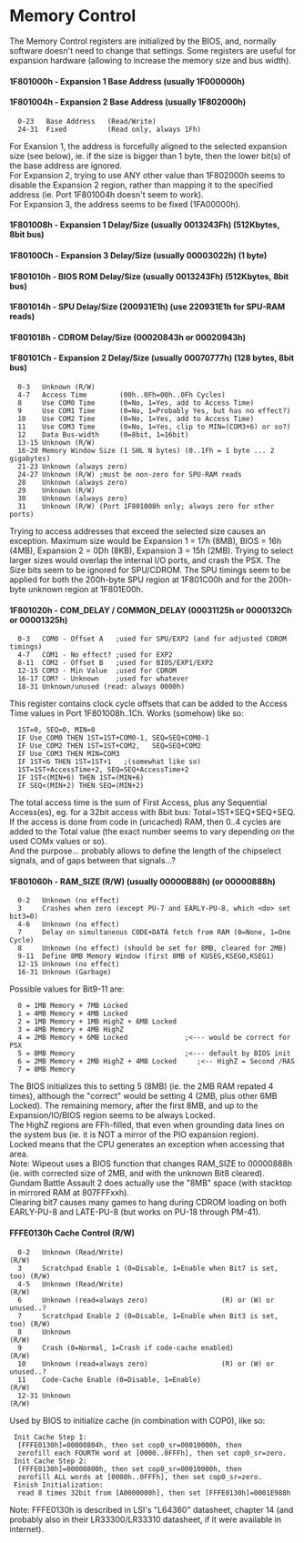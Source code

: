 #   Memory Control
The Memory Control registers are initialized by the BIOS, and, normally
software doesn't need to change that settings. Some registers are useful for
expansion hardware (allowing to increase the memory size and bus width).<br/>

#### 1F801000h - Expansion 1 Base Address (usually 1F000000h)
#### 1F801004h - Expansion 2 Base Address (usually 1F802000h)
```
  0-23   Base Address   (Read/Write)
  24-31  Fixed          (Read only, always 1Fh)
```
For Exansion 1, the address is forcefully aligned to the selected expansion
size (see below), ie. if the size is bigger than 1 byte, then the lower bit(s)
of the base address are ignored.<br/>
For Expansion 2, trying to use ANY other value than 1F802000h seems to disable
the Expansion 2 region, rather than mapping it to the specified address (ie.
Port 1F801004h doesn't seem to work).<br/>
For Expansion 3, the address seems to be fixed (1FA00000h).<br/>

#### 1F801008h - Expansion 1 Delay/Size (usually 0013243Fh) (512Kbytes, 8bit bus)
#### 1F80100Ch - Expansion 3 Delay/Size (usually 00003022h) (1 byte)
#### 1F801010h - BIOS ROM Delay/Size (usually 0013243Fh) (512Kbytes, 8bit bus)
#### 1F801014h - SPU Delay/Size (200931E1h) (use 220931E1h for SPU-RAM reads)
#### 1F801018h - CDROM Delay/Size (00020843h or 00020943h)
#### 1F80101Ch - Expansion 2 Delay/Size (usually 00070777h) (128 bytes, 8bit bus)
```
  0-3   Unknown (R/W)
  4-7   Access Time        (00h..0Fh=00h..0Fh Cycles)
  8     Use COM0 Time      (0=No, 1=Yes, add to Access Time)
  9     Use COM1 Time      (0=No, 1=Probably Yes, but has no effect?)
  10    Use COM2 Time      (0=No, 1=Yes, add to Access Time)
  11    Use COM3 Time      (0=No, 1=Yes, clip to MIN=(COM3+6) or so?)
  12    Data Bus-width     (0=8bit, 1=16bit)
  13-15 Unknown (R/W)
  16-20 Memory Window Size (1 SHL N bytes) (0..1Fh = 1 byte ... 2 gigabytes)
  21-23 Unknown (always zero)
  24-27 Unknown (R/W) ;must be non-zero for SPU-RAM reads
  28    Unknown (always zero)
  29    Unknown (R/W)
  30    Unknown (always zero)
  31    Unknown (R/W) (Port 1F801008h only; always zero for other ports)
```
Trying to access addresses that exceed the selected size causes an exception.
Maximum size would be Expansion 1 = 17h (8MB), BIOS = 16h (4MB), Expansion 2 =
0Dh (8KB), Expansion 3 = 15h (2MB). Trying to select larger sizes would overlap
the internal I/O ports, and crash the PSX. The Size bits seem to be ignored for
SPU/CDROM. The SPU timings seem to be applied for both the 200h-byte SPU region
at 1F801C00h and for the 200h-byte unknown region at 1F801E00h.<br/>

#### 1F801020h - COM_DELAY / COMMON_DELAY (00031125h or 0000132Ch or 00001325h)
```
  0-3   COM0 - Offset A   ;used for SPU/EXP2 (and for adjusted CDROM timings)
  4-7   COM1 - No effect? ;used for EXP2
  8-11  COM2 - Offset B   ;used for BIOS/EXP1/EXP2
  12-15 COM3 - Min Value  ;used for CDROM
  16-17 COM? - Unknown    ;used for whatever
  18-31 Unknown/unused (read: always 0000h)
```
This register contains clock cycle offsets that can be added to the Access Time
values in Port 1F801008h..1Ch. Works (somehow) like so:<br/>
```
  1ST=0, SEQ=0, MIN=0
  IF Use_COM0 THEN 1ST=1ST+COM0-1, SEQ=SEQ+COM0-1
  IF Use_COM2 THEN 1ST=1ST+COM2,   SEQ=SEQ+COM2
  IF Use_COM3 THEN MIN=COM3
  IF 1ST<6 THEN 1ST=1ST+1   ;(somewhat like so)
  1ST=1ST+AccessTime+2, SEQ=SEQ+AccessTime+2
  IF 1ST<(MIN+6) THEN 1ST=(MIN+6)
  IF SEQ<(MIN+2) THEN SEQ=(MIN+2)
```
The total access time is the sum of First Access, plus any Sequential
Access(es), eg. for a 32bit access with 8bit bus: Total=1ST+SEQ+SEQ+SEQ.<br/>
If the access is done from code in (uncached) RAM, then 0..4 cycles are added
to the Total value (the exact number seems to vary depending on the used COMx
values or so).<br/>
And the purpose... probably allows to define the length of the chipselect
signals, and of gaps between that signals...?<br/>

#### 1F801060h - RAM_SIZE (R/W) (usually 00000B88h) (or 00000888h)
```
  0-2   Unknown (no effect)
  3     Crashes when zero (except PU-7 and EARLY-PU-8, which <do> set bit3=0)
  4-6   Unknown (no effect)
  7     Delay on simultaneous CODE+DATA fetch from RAM (0=None, 1=One Cycle)
  8     Unknown (no effect) (should be set for 8MB, cleared for 2MB)
  9-11  Define 8MB Memory Window (first 8MB of KUSEG,KSEG0,KSEG1)
  12-15 Unknown (no effect)
  16-31 Unknown (Garbage)
```
Possible values for Bit9-11 are:<br/>
```
  0 = 1MB Memory + 7MB Locked
  1 = 4MB Memory + 4MB Locked
  2 = 1MB Memory + 1MB HighZ + 6MB Locked
  3 = 4MB Memory + 4MB HighZ
  4 = 2MB Memory + 6MB Locked              ;<--- would be correct for PSX
  5 = 8MB Memory                           ;<--- default by BIOS init
  6 = 2MB Memory + 2MB HighZ + 4MB Locked     ;<-- HighZ = Second /RAS
  7 = 8MB Memory
```
The BIOS initializes this to setting 5 (8MB) (ie. the 2MB RAM repated 4 times),
although the "correct" would be setting 4 (2MB, plus other 6MB Locked). The
remaining memory, after the first 8MB, and up to the Expansion/IO/BIOS region
seems to be always Locked.<br/>
The HighZ regions are FFh-filled, that even when grounding data lines on the
system bus (ie. it is NOT a mirror of the PIO expansion region).<br/>
Locked means that the CPU generates an exception when accessing that area.<br/>
Note: Wipeout uses a BIOS function that changes RAM_SIZE to 00000888h (ie. with
corrected size of 2MB, and with the unknown Bit8 cleared). Gundam Battle
Assault 2 does actually use the "8MB" space (with stacktop in mirrored RAM at
807FFFxxh).<br/>
Clearing bit7 causes many games to hang during CDROM loading on both EARLY-PU-8
and LATE-PU-8 (but works on PU-18 through PM-41).<br/>

#### FFFE0130h Cache Control (R/W)
```
  0-2   Unknown (Read/Write)                                            (R/W)
  3     Scratchpad Enable 1 (0=Disable, 1=Enable when Bit7 is set, too) (R/W)
  4-5   Unknown (Read/Write)                                            (R/W)
  6     Unknown (read=always zero)                  (R) or (W) or unused..?
  7     Scratchpad Enable 2 (0=Disable, 1=Enable when Bit3 is set, too) (R/W)
  8     Unknown                                                         (R/W)
  9     Crash (0=Normal, 1=Crash if code-cache enabled)                 (R/W)
  10    Unknown (read=always zero)                  (R) or (W) or unused..?
  11    Code-Cache Enable (0=Disable, 1=Enable)                         (R/W)
  12-31 Unknown                                                         (R/W)
```
Used by BIOS to initialize cache (in combination with COP0), like so:<br/>
```
 Init Cache Step 1:
  [FFFE0130h]=00000804h, then set cop0_sr=00010000h, then
  zerofill each FOURTH word at [0000..0FFFh], then set cop0_sr=zero.
 Init Cache Step 2:
  [FFFE0130h]=00000800h, then set cop0_sr=00010000h, then
  zerofill ALL words at [0000h..0FFFh], then set cop0_sr=zero.
 Finish Initialization:
  read 8 times 32bit from [A0000000h], then set [FFFE0130h]=0001E988h
```
Note: FFFE0130h is described in LSI's "L64360" datasheet, chapter 14 (and
probably also in their LR33300/LR33310 datasheet, if it were available in
internet).<br/>



